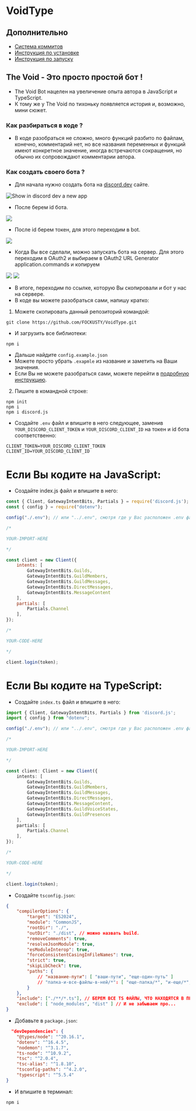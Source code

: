 # VoidType

## Дополнительно
- [Система коммитов](./docs/help/readme-files/docs/commit.system.md)
- [Инструкция по установке](./docs/help/readme-files/install/instruction.md)
- [Инструкция по запуску](./docs/help/readme-files/start/instruction.md)

## The Void - Это просто простой бот !
- The Void Bot нацелен на увеличение опыта автора в JavaScript и TypeScript.
- К тому же у The Void по тихоньку появляется история и, возможно, мини сюжет.

### Как разбираться в коде ?
- В коде разобраться не сложно, много функций разбито по файлам, конечно, комментарий нет, но все названия переменных и функций имеют конкретное значение, иногда встречаются сокращения, но обычно их сопровождают комментарии автора.

### Как создать своего бота ?
- Для начала нужно создать бота на [discord.dev](https://discord.com/developers/applications) сайте.

<picture>
    <img alt="Show in discord dev a new app" src="./docs/help/pictures/newapp.png">
</picture>

- После берем id бота.

<picture>
    <img src="./docs/help/pictures/app.png">
</picture>

- После id берем токен, для этого переходим в bot.

<picture>
    <img src="./docs/help/pictures/token.png">
</picture>

- Когда Вы все сделали, можно запускать бота на сервер. Для этого переходим в OAuth2 и выбираем в OAuth2 URL Generator application.commands и копируем

<picture>
    <img src="./docs/help/pictures/OAuth2.png">
</picture>

<picture>
    <img src="./docs/help/pictures/OAuth2URLGenerator.png">
</picture>

- В итоге, переходим по ссылке, которую Вы скопировали и бот у нас на сервере.
- В коде вы можете разобраться сами, напишу кратко:
1. Можете скопировать данный репозиторий командой:

```
git clone https://github.com/FOCKUSTY/VoidType.git
```

- И загрузить все библиотеки:

```
npm i
```

- Дальше найдите `config.example.json`
- Можете просто убрать `.exapmle` из название и заметить на Ваши значения.
- Если Вы не можете разобраться сами, можете перейти в [подробную инструкцию](./docs/help/readme-files/install/instruction.md).

2. Пишите в командной строке:


```
npm init
npm i
npm i discord.js
```

- Создайте `.env` файл и впишите в него следующее, заменив `YOUR_DISCORD_CLIENT_TOKEN` и `YOUR_DISCORD_CLIENT_ID` на токен и id бота соответственно:

```
CLIENT_TOKEN=YOUR_DISCORD_CLIENT_TOKEN
CLIENT_ID=YOUR_DISCORD_CLIENT_ID
```

# Если Вы кодите на JavaScript:

- Создайте index.js файл и впишите в него:

```js
const { Client, GatewayIntentBits, Partials } = require('discord.js');
const { config } = require("dotenv");

config("./.env"); // или "../.env", смотря где у Вас расположен .env файл

/* 

YOUR-IMPORT-HERE

*/

const client = new Client({
	intents: [
		GatewayIntentBits.Guilds,
		GatewayIntentBits.GuildMembers,
		GatewayIntentBits.GuildMessages,
		GatewayIntentBits.DirectMessages,
		GatewayIntentBits.MessageContent
	],
	partials: [
		Partials.Channel
	],
});

/* 

YOUR-CODE-HERE

*/

client.login(token);
```

# Если Вы кодите на TypeScript:

- Создайте `index.ts` файл и впишите в него:

```ts
import { Client, GatewayIntentBits, Partials } from 'discord.js';
import { config } from "dotenv";

config("./.env"); // или "../.env", смотря где у Вас расположен .env файл

/* 

YOUR-IMPORT-HERE

*/

const client: Client = new Client({
	intents: [
		GatewayIntentBits.Guilds,
		GatewayIntentBits.GuildMembers,
		GatewayIntentBits.GuildMessages,
		GatewayIntentBits.DirectMessages,
		GatewayIntentBits.MessageContent,
		GatewayIntentBits.GuildVoiceStates,
		GatewayIntentBits.GuildPresences
	],
	partials: [
		Partials.Channel
	],
});

/* 

YOUR-CODE-HERE

*/

client.login(token);
```

- Создайте `tsconfig.json`:
```json
{
    "compilerOptions": {
        "target": "ES2024",
        "module": "CommonJS",
        "rootDir": "./",
        "outDir": "./dist", // можно назвать build.
        "removeComments": true,
        "resolveJsonModule": true,
        "esModuleInterop": true,
        "forceConsistentCasingInFileNames": true,
        "strict": true,
        "skipLibCheck": true, 
		"paths": {
			// "название-пути": [ "ваши-пути", "еще-один-путь" ]
			// "папка-и-все-файлы-в-ней/*": [ "еще-папка/*", "и-еще/*", "а-это-файл.да" ]
		}
	},
	"include": ["./**/*.ts"], // БЕРЕМ ВСЕ TS ФАЙЛЫ, ЧТО НАХОДЯТСЯ В ПРОЕКТЕ УХАХХАХАХАХ.
	"exclude": [ "node_modules", "dist" ] // И не забываем про...
}
```

- Добавьте в `package.json`:
```json
  "devDependencies": {
    "@types/node": "^20.16.1",
    "dotenv": "^16.4.5",
    "nodemon": "^3.1.7",
    "ts-node": "^10.9.2",
    "tsc": "^2.0.4",
    "tsc-alias": "^1.8.10",
    "tsconfig-paths": "^4.2.0",
    "typescript": "^5.5.4"
}
```

- И впишите в терминал:
```
npm i 
```